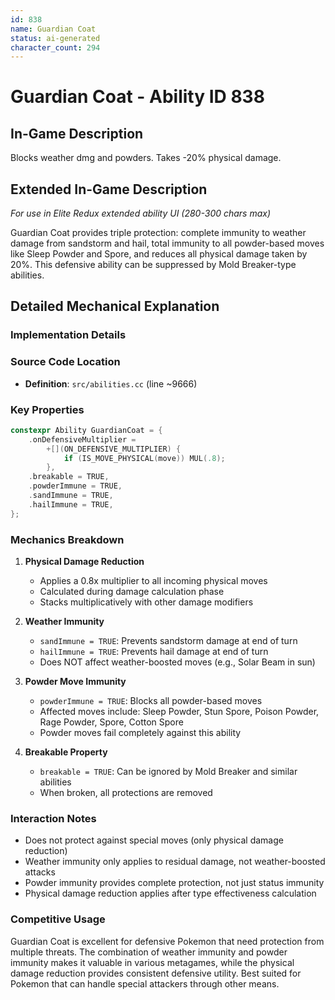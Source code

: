 ```yaml
---
id: 838
name: Guardian Coat
status: ai-generated
character_count: 294
---
```


# Guardian Coat - Ability ID 838

## In-Game Description
Blocks weather dmg and powders. Takes -20% physical damage.

## Extended In-Game Description
*For use in Elite Redux extended ability UI (280-300 chars max)*

Guardian Coat provides triple protection: complete immunity to weather damage from sandstorm and hail, total immunity to all powder-based moves like Sleep Powder and Spore, and reduces all physical damage taken by 20%. This defensive ability can be suppressed by Mold Breaker-type abilities.

## Detailed Mechanical Explanation

### Implementation Details

### Source Code Location
- **Definition**: `src/abilities.cc` (line ~9666)

### Key Properties
```cpp
constexpr Ability GuardianCoat = {
    .onDefensiveMultiplier =
        +[](ON_DEFENSIVE_MULTIPLIER) {
            if (IS_MOVE_PHYSICAL(move)) MUL(.8);
        },
    .breakable = TRUE,
    .powderImmune = TRUE,
    .sandImmune = TRUE,
    .hailImmune = TRUE,
};
```

### Mechanics Breakdown

1. **Physical Damage Reduction**
   - Applies a 0.8x multiplier to all incoming physical moves
   - Calculated during damage calculation phase
   - Stacks multiplicatively with other damage modifiers

2. **Weather Immunity**
   - `sandImmune = TRUE`: Prevents sandstorm damage at end of turn
   - `hailImmune = TRUE`: Prevents hail damage at end of turn
   - Does NOT affect weather-boosted moves (e.g., Solar Beam in sun)

3. **Powder Move Immunity**
   - `powderImmune = TRUE`: Blocks all powder-based moves
   - Affected moves include: Sleep Powder, Stun Spore, Poison Powder, Rage Powder, Spore, Cotton Spore
   - Powder moves fail completely against this ability

4. **Breakable Property**
   - `breakable = TRUE`: Can be ignored by Mold Breaker and similar abilities
   - When broken, all protections are removed

### Interaction Notes
- Does not protect against special moves (only physical damage reduction)
- Weather immunity only applies to residual damage, not weather-boosted attacks
- Powder immunity provides complete protection, not just status immunity
- Physical damage reduction applies after type effectiveness calculation

### Competitive Usage
Guardian Coat is excellent for defensive Pokemon that need protection from multiple threats. The combination of weather immunity and powder immunity makes it valuable in various metagames, while the physical damage reduction provides consistent defensive utility. Best suited for Pokemon that can handle special attackers through other means.